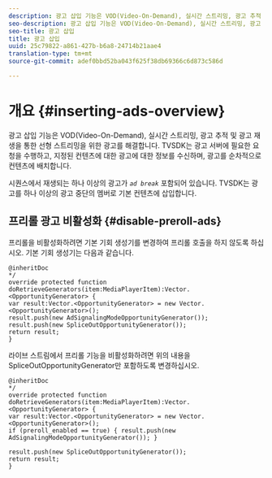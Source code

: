 ```yaml
---
description: 광고 삽입 기능은 VOD(Video-On-Demand), 실시간 스트리밍, 광고 추적 및 광고 재생을 통한 선형 스트리밍을 위한 광고를 해결합니다. TVSDK는 광고 서버에 필요한 요청을 수행하고, 지정된 컨텐츠에 대한 광고에 대한 정보를 수신하며, 광고를 순차적으로 컨텐츠에 배치합니다.
seo-description: 광고 삽입 기능은 VOD(Video-On-Demand), 실시간 스트리밍, 광고 추적 및 광고 재생을 통한 선형 스트리밍을 위한 광고를 해결합니다. TVSDK는 광고 서버에 필요한 요청을 수행하고, 지정된 컨텐츠에 대한 광고에 대한 정보를 수신하며, 광고를 순차적으로 컨텐츠에 배치합니다.
seo-title: 광고 삽입
title: 광고 삽입
uuid: 25c79822-a861-427b-b6a8-24714b21aae4
translation-type: tm+mt
source-git-commit: adef0bbd52ba043f625f38db69366c6d873c586d

---
```



# 개요 {#inserting-ads-overview}

광고 삽입 기능은 VOD(Video-On-Demand), 실시간 스트리밍, 광고 추적 및 광고 재생을 통한 선형 스트리밍을 위한 광고를 해결합니다. TVSDK는 광고 서버에 필요한 요청을 수행하고, 지정된 컨텐츠에 대한 광고에 대한 정보를 수신하며, 광고를 순차적으로 컨텐츠에 배치합니다.

시퀀스에서 재생되는 하나 이상의 광고가 *`ad break`* 포함되어 있습니다. TVSDK는 광고를 하나 이상의 광고 중단의 멤버로 기본 컨텐츠에 삽입합니다.

## 프리롤 광고 비활성화 {#disable-preroll-ads}

프리롤을 비활성화하려면 기본 기회 생성기를 변경하여 프리롤 호출을 하지 않도록 하십시오. 기본 기회 생성기는 다음과 같습니다.

```
@inheritDoc 
*/ 
override protected function doRetrieveGenerators(item:MediaPlayerItem):Vector.<OpportunityGenerator> { 
var result:Vector.<OpportunityGenerator> = new Vector.<OpportunityGenerator>(); 
result.push(new AdSignalingModeOpportunityGenerator()); 
result.push(new SpliceOutOpportunityGenerator()); 
return result; 
}
```

라이브 스트림에서 프리롤 기능을 비활성화하려면 위의 내용을 SpliceOutOpportunityGenerator만 포함하도록 변경하십시오.

```
@inheritDoc 
*/ 
override protected function doRetrieveGenerators(item:MediaPlayerItem):Vector.<OpportunityGenerator> { 
var result:Vector.<OpportunityGenerator> = new Vector.<OpportunityGenerator>(); 
if (preroll_enabled == true) { result.push(new AdSignalingModeOpportunityGenerator()); } 
 
result.push(new SpliceOutOpportunityGenerator()); 
return result; 
}
```
